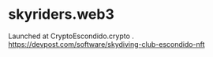 # skyriders.web3
Launched at CryptoEscondido.crypto . https://devpost.com/software/skydiving-club-escondido-nft
